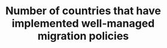---
data_non_statistical: true
goal_meta_link: http://unstats.un.org/sdgs/files/metadata-compilation/Metadata-Goal-10.pdf
graph: null
graph_title: Number of countries that have implemented well-managed migration policies
graph_type: null
has_metadata: true
indicator: 10.7.2
indicator_name: Number of countries that have implemented well-managed migration policies
indicator_sort_order: 10-07-02
indicator_variable: null
layout: indicator
method_of_computation: "The International Migration Policy Index would track development\
  \ and identify gaps through aggregation of reporting on migration policies relevant\
  \ for the SDG framework. The aggregation of constituent items of \"well-managed\
  \ migration policies\" will be based on existing regional and thematic migration\
  \ policy indexes and state of the art methodology on conceptualizing and measuring\
  \ migration policies (Bjerre et. al 2015). Current work points toward the index\
  \ tracking status regarding the following migration policy strands: \tPromoting\
  \ and protecting the human rights of migrants \tSupporting socio-economic outcome\
  \ \tSupporting regulated mobility \tMobility dimensions of crisis \tPartnerships\
  \ and cooperation Computation would be based on a three-tier-scale, e.g. 100 = comprehensive;\
  \ 50 = elaborated; 0 = basic level of implementation; or 100 = 100%-90%; 50 = 89%-40%;\
  \ 0 = 39% and below for proportion of coverage etc."
permalink: /10-7-2/
published: true
rationale_interpretation: With target 10.7 the OWG has acknowledged the significance
  of well-managed migration policies for the quality of migration ("orderly, safe,
  regular and responsible:") which in turn determines development outcomes of migration.
  This would ensure that migrants are not left behind. Bearing in mind that "well-managed
  migration policies:" is a multi-dimensional issue, spanning issues like migrant
  remittances, circular migration, responses to climate change and crises; a composite
  index would be the only way to capture progress and to make actionable gap analyses.
  The monitoring of the commitment to "well-managed migration policies:" through a
  composite index would enable to bring together the already existing broad range
  of sources on migration policy such as follow-up mechanisms of international conventions
  and protocols related to international migration as well as elements captured in
  the outcome documents from the deliberations in the 2nd and 3rd Committees of the
  General Assembly, the High-level Dialogues on International Migration and Development,
  the Commission on Population and Development, the Human Rights Council, the Global
  Forum on Migration and Development and IOM Council.
reporting_status: notstarted
sdg_goal: 10
source_active_1: true
source_notes_1: null
source_title_1: null
target: Facilitate orderly, safe, regular and responsible migration and mobility of
  people, including through the implementation of planned and well-managed migration
  policies.
target_id: '10.7'
title: Number of countries that have implemented well-managed migration policies
un_custodial_agency: 'DESA Population Division, IOM (Partnering Agencies: World Bank,
  Global Migration Group, UNHCR, UNODC)'
un_designated_tier: '3'
variable_description: null
variable_notes: null
---